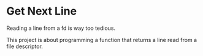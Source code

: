 # Get Next Line
Reading a line from a fd is way too tedious.

This project is about programming a function that returns a line read from a file descriptor.
